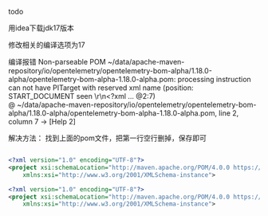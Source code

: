 

todo




用idea下载jdk17版本


修改相关的编译选项为17


编译报错
Non-parseable POM ~/data/apache-maven-repository/io/opentelemetry/opentelemetry-bom-alpha/1.18.0-alpha/opentelemetry-bom-alpha-1.18.0-alpha.pom: 
processing instruction can not have PITarget with reserved xml name (position: START_DOCUMENT seen \r\n<?xml ... @2:7)  
@ ~/data/apache-maven-repository/io/opentelemetry/opentelemetry-bom-alpha/1.18.0-alpha/opentelemetry-bom-alpha-1.18.0-alpha.pom, line 2, column 7 -> [Help 2]

解决方法：
找到上面的pom文件，把第一行空行删掉，保存即可


```xml

<?xml version="1.0" encoding="UTF-8"?>
<project xsi:schemaLocation="http://maven.apache.org/POM/4.0.0 https://maven.apache.org/xsd/maven-4.0.0.xsd" xmlns="http://maven.apache.org/POM/4.0.0"
    xmlns:xsi="http://www.w3.org/2001/XMLSchema-instance">
```


```xml
<?xml version="1.0" encoding="UTF-8"?>
<project xsi:schemaLocation="http://maven.apache.org/POM/4.0.0 https://maven.apache.org/xsd/maven-4.0.0.xsd" xmlns="http://maven.apache.org/POM/4.0.0"
    xmlns:xsi="http://www.w3.org/2001/XMLSchema-instance">
```